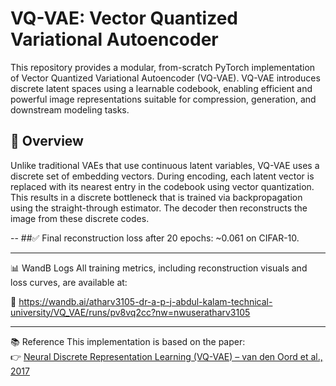 # VQ-VAE: Vector Quantized Variational Autoencoder

This repository provides a modular, from-scratch PyTorch implementation of Vector Quantized Variational Autoencoder (VQ-VAE). VQ-VAE introduces discrete latent spaces using a learnable codebook, enabling efficient and powerful image representations suitable for compression, generation, and downstream modeling tasks.

## 🧠 Overview

Unlike traditional VAEs that use continuous latent variables, VQ-VAE uses a discrete set of embedding vectors. 
During encoding, each latent vector is replaced with its nearest entry in the codebook using vector quantization. 
This results in a discrete bottleneck that is trained via backpropagation using the straight-through estimator. 
The decoder then reconstructs the image from these discrete codes.


--
##✅ Final reconstruction loss after 20 epochs: ~0.061 on CIFAR-10.

---
📊 WandB Logs
All training metrics, including reconstruction visuals and loss curves, are available at:

🔗 https://wandb.ai/atharv3105-dr-a-p-j-abdul-kalam-technical-university/VQ_VAE/runs/pv8vq2cc?nw=nwuseratharv3105


---
📚 Reference
This implementation is based on the paper:  
👉 [Neural Discrete Representation Learning (VQ-VAE) – van den Oord et al., 2017](https://arxiv.org/abs/1711.00937)


